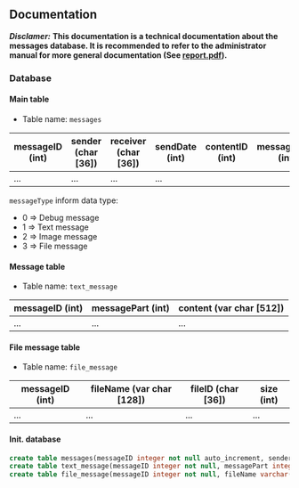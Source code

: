 ## Documentation
***Disclamer:*** **This documentation is a technical documentation about the messages database. It is recommended to refer to the administrator manual for more general documentation (See [report.pdf](rapport.pdf)).**

### Database
#### Main table
* Table name: `messages`

| messageID (int) | sender (char [36]) | receiver (char [36]) | sendDate (int) | contentID (int) | messageType (int) |
|-----------------|--------------------|----------------------|----------------|-----------------|-------------------|
| ...             | ...                | ...                  | ...            |                 |                   |

`messageType` inform data type:
* 0 => Debug message
* 1 => Text message
* 2 => Image message
* 3 => File message

#### Message table
* Table name: `text_message`

| messageID (int) | messagePart (int) | content (var char [512]) |
|-----------------|-------------------|--------------------------|
| ...             | ...               | ...                      |

#### File message table
* Table name: `file_message`

| messageID (int) | fileName (var char [128]) | fileID (char [36]) | size (int) |
|-----------------|---------------------------|------------------------|------------|
| ...             | ...                       | ...                    | ...        |

#### Init. database
```SQL
create table messages(messageID integer not null auto_increment, sender char(36) not null, receiver char(36) not null, sendDate bigint not null, contentID integer not null, messageType integer, PRIMARY KEY (messageID));
create table text_message(messageID integer not null, messagePart integer, content varchar(512));
create table file_message(messageID integer not null, fileName varchar(128) not null, fileID char(36), size integer);
```

